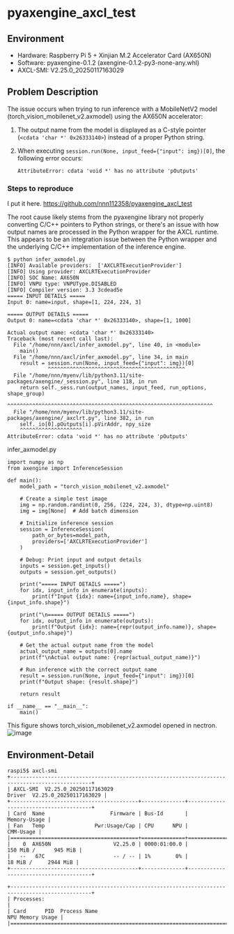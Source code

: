 # pyaxengine_axcl_test

## Environment
- Hardware: Raspberry Pi 5 + Xinjian M.2 Accelerator Card (AX650N)
- Software: pyaxengine-0.1.2 (axengine-0.1.2-py3-none-any.whl)
- AXCL-SMI: V2.25.0_20250117163029

## Problem Description
The issue occurs when trying to run inference with a MobileNetV2 model (torch_vision_mobilenet_v2.axmodel) using the AX650N accelerator:

1. The output name from the model is displayed as a C-style pointer (`<cdata 'char *' 0x26333140>`) instead of a proper Python string.

2. When executing `session.run(None, input_feed={"input": img})[0]`, the following error occurs:
   ```
   AttributeError: cdata 'void *' has no attribute 'pOutputs'
   ```

### Steps to reproduce

I put it here.
https://github.com/nnn112358/pyaxengine_axcl_test

The root cause likely stems from the pyaxengine library not properly converting C/C++ pointers to Python strings, or there's an issue with how output names are processed in the Python wrapper for the AXCL runtime.
This appears to be an integration issue between the Python wrapper and the underlying C/C++ implementation of the inference engine.

```
$ python infer_axmodel.py
[INFO] Available providers:  ['AXCLRTExecutionProvider']
[INFO] Using provider: AXCLRTExecutionProvider
[INFO] SOC Name: AX650N
[INFO] VNPU type: VNPUType.DISABLED
[INFO] Compiler version: 3.3 3cdead5e
===== INPUT DETAILS =====
Input 0: name=input, shape=[1, 224, 224, 3]

===== OUTPUT DETAILS =====
Output 0: name=<cdata 'char *' 0x26333140>, shape=[1, 1000]

Actual output name: <cdata 'char *' 0x26333140>
Traceback (most recent call last):
  File "/home/nnn/axcl/infer_axmodel.py", line 40, in <module>
    main()
  File "/home/nnn/axcl/infer_axmodel.py", line 34, in main
    result = session.run(None, input_feed={"input": img})[0]
             ^^^^^^^^^^^^^^^^^^^^^^^^^^^^^^^^^^^^^^^^^^^^
  File "/home/nnn/myenv/lib/python3.11/site-packages/axengine/_session.py", line 118, in run
    return self._sess.run(output_names, input_feed, run_options, shape_group)
           ^^^^^^^^^^^^^^^^^^^^^^^^^^^^^^^^^^^^^^^^^^^^^^^^^^^^^^^^^^^^^^^^^^
  File "/home/nnn/myenv/lib/python3.11/site-packages/axengine/_axclrt.py", line 382, in run
    self._io[0].pOutputs[i].pVirAddr, npy_size
    ^^^^^^^^^^^^^^^^^^^^
AttributeError: cdata 'void *' has no attribute 'pOutputs'
```


infer_axmodel.py

```infer_axmodel
import numpy as np
from axengine import InferenceSession

def main():
    model_path = "torch_vision_mobilenet_v2.axmodel"
    
    # Create a simple test image
    img = np.random.randint(0, 256, (224, 224, 3), dtype=np.uint8)
    img = img[None]  # Add batch dimension
    
    # Initialize inference session
    session = InferenceSession(
        path_or_bytes=model_path, 
        providers=['AXCLRTExecutionProvider']
    )
    
    # Debug: Print input and output details
    inputs = session.get_inputs()
    outputs = session.get_outputs()
    
    print("===== INPUT DETAILS =====")
    for idx, input_info in enumerate(inputs):
        print(f"Input {idx}: name={input_info.name}, shape={input_info.shape}")
    
    print("\n===== OUTPUT DETAILS =====")
    for idx, output_info in enumerate(outputs):
        print(f"Output {idx}: name={repr(output_info.name)}, shape={output_info.shape}")
    
    # Get the actual output name from the model
    actual_output_name = outputs[0].name
    print(f"\nActual output name: {repr(actual_output_name)}")
    
    # Run inference with the correct output name
    result = session.run(None, input_feed={"input": img})[0]
    print(f"Output shape: {result.shape}")
    
    return result

if __name__ == "__main__":
    main()
```

This figure shows torch_vision_mobilenet_v2.axmodel opened in nectron.
![image](https://github.com/user-attachments/assets/cc0df3d6-6cb6-40f3-9f31-96ea0ade727f)

## Environment-Detail
```
raspi5$ axcl-smi
+------------------------------------------------------------------------------------------------+
| AXCL-SMI  V2.25.0_20250117163029                                Driver  V2.25.0_20250117163029 |
+-----------------------------------------+--------------+---------------------------------------+
| Card  Name                     Firmware | Bus-Id       |                          Memory-Usage |
| Fan   Temp                Pwr:Usage/Cap | CPU      NPU |                             CMM-Usage |
|=========================================+==============+=======================================|
|    0  AX650N                    V2.25.0 | 0000:01:00.0 |                150 MiB /      945 MiB |
|   --   67C                      -- / -- | 1%        0% |                 18 MiB /     2944 MiB |
+-----------------------------------------+--------------+---------------------------------------+

+------------------------------------------------------------------------------------------------+
| Processes:                                                                                     |
| Card      PID  Process Name                                                   NPU Memory Usage |
|================================================================================================|
```



